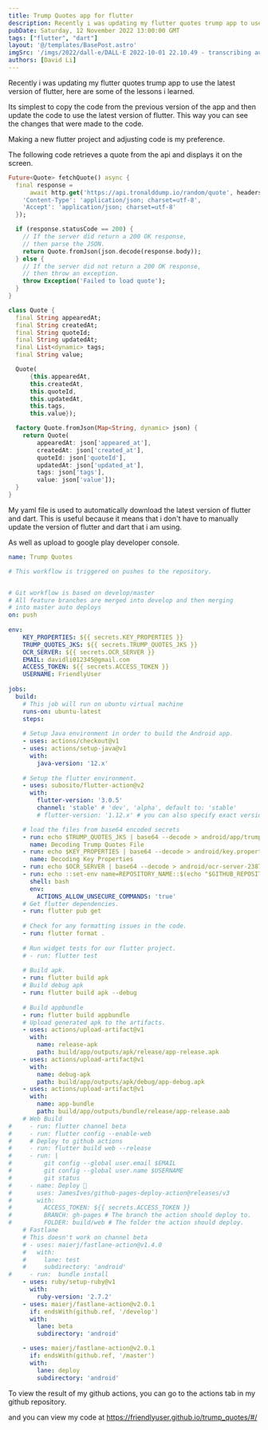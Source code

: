 ```yaml
---
title: Trump Quotes app for flutter
description: Recently i was updating my flutter quotes trump app to use the latest version of flutter, here are some of the lessons i learned.
pubDate: Saturday, 12 November 2022 13:00:00 GMT
tags: ["flutter", "dart"]
layout: '@/templates/BasePost.astro'
imgSrc: '/imgs/2022/dall-e/DALL·E 2022-10-01 22.10.49 - transcribing audio to text.png'
authors: [David Li]
---
```


Recently i was updating my flutter quotes trump app to use the latest version of flutter, here are some of the lessons i learned.

Its simplest to copy the code from the previous version of the app and then update the code to use the latest version of flutter. This way you can see the changes that were made to the code.

Making a new flutter project and adjusting code is my preference.


The following code retrieves a quote from the api and displays it on the screen.
```dart
Future<Quote> fetchQuote() async {
  final response =
      await http.get('https://api.tronalddump.io/random/quote', headers: {
    'Content-Type': 'application/json; charset=utf-8',
    'Accept': 'application/json; charset=utf-8'
  });

  if (response.statusCode == 200) {
    // If the server did return a 200 OK response,
    // then parse the JSON.
    return Quote.fromJson(json.decode(response.body));
  } else {
    // If the server did not return a 200 OK response,
    // then throw an exception.
    throw Exception('Failed to load quote');
  }
}

class Quote {
  final String appearedAt;
  final String createdAt;
  final String quoteId;
  final String updatedAt;
  final List<dynamic> tags;
  final String value;

  Quote(
      {this.appearedAt,
      this.createdAt,
      this.quoteId,
      this.updatedAt,
      this.tags,
      this.value});

  factory Quote.fromJson(Map<String, dynamic> json) {
    return Quote(
        appearedAt: json['appeared_at'],
        createdAt: json['created_at'],
        quoteId: json['quoteId'],
        updatedAt: json['updated_at'],
        tags: json['tags'],
        value: json['value']);
  }
}
```



My yaml file is used to automatically download the latest version of flutter and dart. This is useful because it means that i don't have to manually update the version of flutter and dart that i am using.

As well as upload to google play developer console.

```yaml
name: Trump Quotes

# This workflow is triggered on pushes to the repository.


# Git workflow is based on develop/master
# All feature branches are merged into develop and then merging
# into master auto deploys
on: push
    
env:
    KEY_PROPERTIES: ${{ secrets.KEY_PROPERTIES }}
    TRUMP_QUOTES_JKS: ${{ secrets.TRUMP_QUOTES_JKS }}
    OCR_SERVER: ${{ secrets.OCR_SERVER }}
    EMAIL: davidli012345@gmail.com
    ACCESS_TOKEN: ${{ secrets.ACCESS_TOKEN }}
    USERNAME: FriendlyUser
    
jobs:
  build:
    # This job will run on ubuntu virtual machine
    runs-on: ubuntu-latest
    steps:
    
    # Setup Java environment in order to build the Android app.
    - uses: actions/checkout@v1
    - uses: actions/setup-java@v1
      with:
        java-version: '12.x'
    
    # Setup the flutter environment.
    - uses: subosito/flutter-action@v2
      with:
        flutter-version: '3.0.5'
        channel: 'stable' # 'dev', 'alpha', default to: 'stable'
        # flutter-version: '1.12.x' # you can also specify exact version of flutter

    # load the files from base64 encoded secrets
    - run: echo $TRUMP_QUOTES_JKS | base64 --decode > android/app/trump_quotes.jks
      name: Decoding Trump Quotes File
    - run: echo $KEY_PROPERTIES | base64 --decode > android/key.properties
      name: Decoding Key Properties
    - run: echo $OCR_SERVER | base64 --decode > android/ocr-server-238704-1b08ee48b859.json
    - run: echo ::set-env name=REPOSITORY_NAME::$(echo "$GITHUB_REPOSITORY" | awk -F / '{print $2}' | sed -e "s/:refs//")
      shell: bash
      env:
        ACTIONS_ALLOW_UNSECURE_COMMANDS: 'true'
    # Get flutter dependencies.
    - run: flutter pub get
    
    # Check for any formatting issues in the code.
    - run: flutter format .
    
    # Run widget tests for our flutter project.
    # - run: flutter test
    
    # Build apk.
    - run: flutter build apk
    # Build debug apk
    - run: flutter build apk --debug
    
    # Build appbundle
    - run: flutter build appbundle
    # Upload generated apk to the artifacts.
    - uses: actions/upload-artifact@v1
      with:
        name: release-apk
        path: build/app/outputs/apk/release/app-release.apk
    - uses: actions/upload-artifact@v1
      with:
        name: debug-apk
        path: build/app/outputs/apk/debug/app-debug.apk
    - uses: actions/upload-artifact@v1
      with:
        name: app-bundle
        path: build/app/outputs/bundle/release/app-release.aab
    # Web Build
#     - run: flutter channel beta
#     - run: flutter config --enable-web
#     # Deploy to github actions
#     - run: flutter build web --release
#     - run: | 
#         git config --global user.email $EMAIL
#         git config --global user.name $USERNAME
#         git status
#     - name: Deploy 🚀
#       uses: JamesIves/github-pages-deploy-action@releases/v3
#       with:
#         ACCESS_TOKEN: ${{ secrets.ACCESS_TOKEN }}
#         BRANCH: gh-pages # The branch the action should deploy to.
#         FOLDER: build/web # The folder the action should deploy.
    # Fastlane
    # This doesn't work on channel beta
    # - uses: maierj/fastlane-action@v1.4.0
    #   with:
    #     lane: test
    #     subdirectory: 'android'
#     - run:  bundle install
    - uses: ruby/setup-ruby@v1
      with:
        ruby-version: '2.7.2'
    - uses: maierj/fastlane-action@v2.0.1
      if: endsWith(github.ref, '/develop')
      with:
        lane: beta
        subdirectory: 'android'

    - uses: maierj/fastlane-action@v2.0.1
      if: endsWith(github.ref, '/master')
      with:
        lane: deploy
        subdirectory: 'android' 
```


To view the result of my github actions, you can go to the actions tab in my github repository.

and you can view my code at https://friendlyuser.github.io/trump_quotes/#/